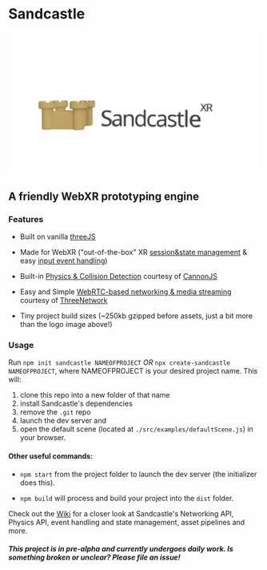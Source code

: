 # Sandcastle

![Sandcastle Logo](./sandcastlexr.png)

## A friendly WebXR prototyping engine

### Features

- Built on vanilla [threeJS](http://threejs.org/)

- Made for WebXR ("out-of-the-box" XR [session&state management](https://github.com/plutovr/sandcastle/wiki#webxr-general) & easy [input event handling](https://github.com/plutovr/sandcastle/wiki#webxr-input))

- Built-in [Physics & Collision Detection](https://github.com/plutovr/sandcastle/wiki#physics) courtesy of [CannonJS](http://www.cannonjs.org/)

- Easy and Simple [WebRTC-based networking & media streaming](https://github.com/plutovr/sandcastle/wiki#networking) courtesy of [ThreeNetwork](https://github.com/takahirox/ThreeNetwork)

- Tiny project build sizes (~250kb gzipped before assets, just a bit more than the logo image above!)

### Usage

Run `npm init sandcastle NAMEOFPROJECT` _OR_ `npx create-sandcastle NAMEOFPROJECT`, where NAMEOFPROJECT is your desired project name. This will:

1. clone this repo into a new folder of that name
2. install Sandcastle's dependencies
3. remove the `.git` repo
4. launch the dev server and
5. open the default scene (located at `./src/examples/defaultScene.js`) in your browser.

#### Other useful commands:

- `npm start` from the project folder to launch the dev server (the initializer does this).

- `npm build` will process and build your project into the `dist` folder.

Check out the [Wiki](https://github.com/MichaelHazani/sandcastle/wiki) for a closer look at Sandcastle's Networking API, Physics API, event handling and state management, asset pipelines and more.

#### _This project is in pre-alpha and currently undergoes daily work. Is something broken or unclear? Please file an issue!_
